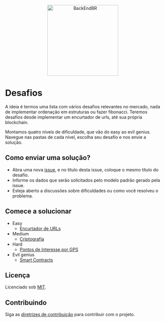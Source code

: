 <!--suppress HtmlDeprecatedAttribute -->

<p align="center">
  <img src="https://avatars3.githubusercontent.com/u/30732658?v=4&s=200.jpg" alt="BackEndBR" width="230" />
</p>

# Desafios

A ideia é termos uma lista com vários desafios relevantes no mercado, nada de implementar ordenação em estruturas ou
fazer fibonacci. Teremos desafios desde implementar um encurtador de urls, até sua própria blockchain.

Montamos quatro níveis de dificuldade, que vão do easy ao evil genius. Navegue nas pastas de cada nível,
escolha seu desafio e nos envie a solução.

## Como enviar uma solução?

- Abra uma nova [issue](https://github.com/backend-br/desafios/issues), e no título desta issue, coloque o
  mesmo título do desafio.
- Informe os dados que serão solicitados pelo modelo padrão gerado pela issue.
- Esteja aberto a discussões sobre dificuldades ou como você resolveu o problema.

## Comece a solucionar

* Easy
    - [Encurtador de URLs](01-Easy/EncurtadorDeURL/README.md)
* Medium
    - [Criptografia](02-Medium/Criptografia/README.md)
* Hard
    - [Pontos de Interesse por GPS](03-Hard/PontosDeInteressePorGPS/README.md)
* Evil genius
    - [Smart Contracts](04-EvilGenius/Blockchain/README.md)

## Licença

Licenciado sob [MIT](LICENSE).

## Contribuindo

Siga as [diretrizes de contribuição](CONTRIBUTING.md) para contribuir com o projeto.
